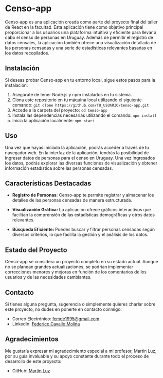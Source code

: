 # Censo-app

Censo-app es una aplicación creada como parte del proyecto final del taller de React en la facultad. Esta aplicación tiene como objetivo principal proporcionar a los usuarios una plataforma intuitiva y eficiente para llevar a cabo el censo de personas en Uruguay. Además de permitir el registro de datos censales, la aplicación también ofrece una visualización detallada de las personas censadas y una serie de estadísticas relevantes basadas en los datos recopilados.

## Instalación

Si deseas probar Censo-app en tu entorno local, sigue estos pasos para la instalación:

1. Asegúrate de tener Node.js y npm instalados en tu sistema.
2. Clona este repositorio en tu máquina local utilizando el siguiente comando: `git clone https://github.com/TU_USUARIO/Censo-app.git`
3. Accede a la carpeta del proyecto: `cd Censo-app`
4. Instala las dependencias necesarias utilizando el comando: `npm install`
5. Inicia la aplicación localmente: `npm start`

## Uso

Una vez que hayas iniciado la aplicación, podrás acceder a través de tu navegador web. En la interfaz de la aplicación, tendrás la posibilidad de ingresar datos de personas para el censo en Uruguay. Una vez ingresados los datos, podrás explorar las diversas funciones de visualización y obtener información estadística sobre las personas censadas.

## Características Destacadas

- **Registro de Personas:** Censo-app te permite registrar y almacenar los detalles de las personas censadas de manera estructurada.

- **Visualización Gráfica:** La aplicación ofrece gráficos interactivos que facilitan la comprensión de las estadísticas demográficas y otros datos relevantes.

- **Búsqueda Eficiente:** Puedes buscar y filtrar personas censadas según diversos criterios, lo que facilita la gestión y el análisis de los datos.

## Estado del Proyecto

Censo-app se considera un proyecto completo en su estado actual. Aunque no se planean grandes actualizaciones, se podrían implementar correcciones menores y mejoras en función de los comentarios de los usuarios y de las necesidades cambiantes.

## Contacto

Si tienes alguna pregunta, sugerencia o simplemente quieres charlar sobre este proyecto, no dudes en ponerte en contacto conmigo:

- Correo Electrónico: fcmde1995@gmail.com
- LinkedIn: [Federico Cavallo Molina](https://www.linkedin.com/in/federico-cavallo-molina/)

## Agradecimientos

Me gustaría expresar mi agradecimiento especial a mi profesor, Martin Luz, por su guía invaluable y su apoyo constante durante todo el proceso de desarrollo de este proyecto:

- GitHub: [Martin Luz](https://github.com/MarLuz)
